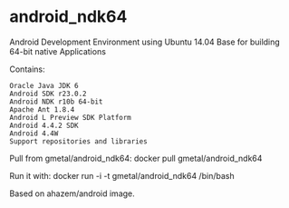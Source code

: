 android_ndk64
=============
Android Development Environment using Ubuntu 14.04 Base for building 64-bit native Applications

Contains:

    Oracle Java JDK 6
    Android SDK r23.0.2
    Android NDK r10b 64-bit
    Apache Ant 1.8.4
    Android L Preview SDK Platform
    Android 4.4.2 SDK
    Android 4.4W
    Support repositories and libraries

Pull from gmetal/android_ndk64: docker pull gmetal/android_ndk64

Run it with: docker run -i -t gmetal/android_ndk64 /bin/bash

Based on ahazem/android image.